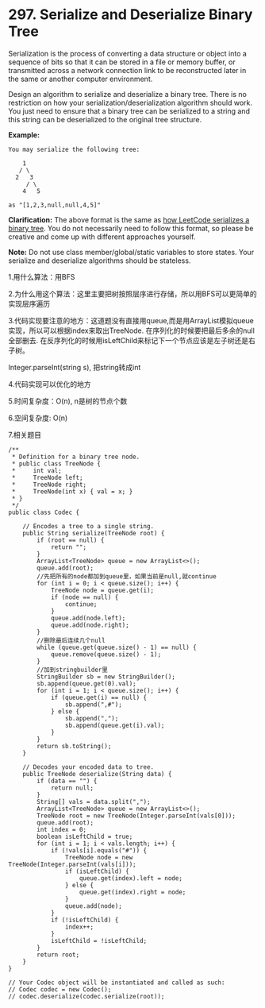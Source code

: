 # 297. Serialize and Deserialize Binary Tree

Serialization is the process of converting a data structure or object into a sequence of bits so that it can be stored in a file or memory buffer, or transmitted across a network connection link to be reconstructed later in the same or another computer environment.

Design an algorithm to serialize and deserialize a binary tree. There is no restriction on how your serialization/deserialization algorithm should work. You just need to ensure that a binary tree can be serialized to a string and this string can be deserialized to the original tree structure.

**Example:** 

```text
You may serialize the following tree:

    1
   / \
  2   3
     / \
    4   5

as "[1,2,3,null,null,4,5]"
```

**Clarification:** The above format is the same as [how LeetCode serializes a binary tree](https://leetcode.com/faq/#binary-tree). You do not necessarily need to follow this format, so please be creative and come up with different approaches yourself.

**Note:** Do not use class member/global/static variables to store states. Your serialize and deserialize algorithms should be stateless.

1.用什么算法：用BFS

2.为什么用这个算法：这里主要把树按照层序进行存储，所以用BFS可以更简单的实现层序遍历

3.代码实现要注意的地方：这道题没有直接用queue,而是用ArrayList模拟queue实现，所以可以根据index来取出TreeNode. 在序列化的时候要把最后多余的null全部删去. 在反序列化的时候用isLeftChild来标记下一个节点应该是左子树还是右子树。

Integer.parseInt\(string s\), 把string转成int

4.代码实现可以优化的地方

5.时间复杂度：O\(n\), n是树的节点个数

6.空间复杂度: O\(n\)

7.相关题目

```text
/**
 * Definition for a binary tree node.
 * public class TreeNode {
 *     int val;
 *     TreeNode left;
 *     TreeNode right;
 *     TreeNode(int x) { val = x; }
 * }
 */
public class Codec {

    // Encodes a tree to a single string.
    public String serialize(TreeNode root) {
        if (root == null) {
            return "";
        }
        ArrayList<TreeNode> queue = new ArrayList<>();
        queue.add(root);
        //先把所有的node都加到queue里，如果当前是null,就continue
        for (int i = 0; i < queue.size(); i++) {
            TreeNode node = queue.get(i);
            if (node == null) {
                continue;
            }
            queue.add(node.left);
            queue.add(node.right);
        }
        //删除最后连续几个null
        while (queue.get(queue.size() - 1) == null) {
            queue.remove(queue.size() - 1);
        }
        //加到stringbuilder里
        StringBuilder sb = new StringBuilder();
        sb.append(queue.get(0).val);
        for (int i = 1; i < queue.size(); i++) {
            if (queue.get(i) == null) {
                sb.append(",#");
            } else {
                sb.append(",");
                sb.append(queue.get(i).val);
            }
        }
        return sb.toString();
    }

    // Decodes your encoded data to tree.
    public TreeNode deserialize(String data) {
        if (data == "") {
            return null;
        }
        String[] vals = data.split(",");
        ArrayList<TreeNode> queue = new ArrayList<>();
        TreeNode root = new TreeNode(Integer.parseInt(vals[0]));
        queue.add(root);
        int index = 0;
        boolean isLeftChild = true;
        for (int i = 1; i < vals.length; i++) {
            if (!vals[i].equals("#")) {
                TreeNode node = new TreeNode(Integer.parseInt(vals[i]));
                if (isLeftChild) {
                    queue.get(index).left = node;
                } else {
                    queue.get(index).right = node;
                }
                queue.add(node);
            }
            if (!isLeftChild) {
                index++;
            }
            isLeftChild = !isLeftChild;
        }
        return root;
    }
}

// Your Codec object will be instantiated and called as such:
// Codec codec = new Codec();
// codec.deserialize(codec.serialize(root));
```

